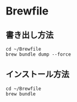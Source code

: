 # Brewfile

## 書き出し方法

```
cd ~/Brewfile
brew bundle dump --force
```

## インストール方法

```
cd ~/Brewfile
brew bundle
```

